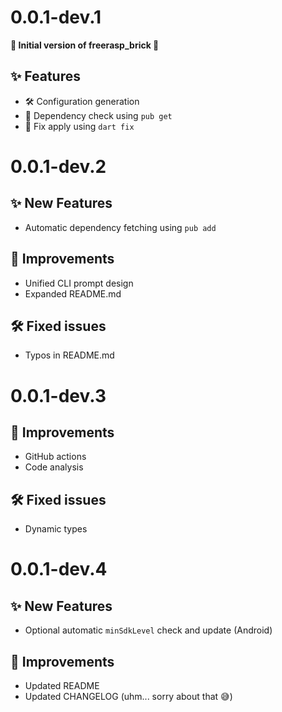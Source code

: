 # 0.0.1-dev.1

**🎉 Initial version of freerasp_brick 🎉**
## ✨ Features
- 🛠 Configuration generation
- 🎯 Dependency check using `pub get`
- 🔧 Fix apply using `dart fix`

# 0.0.1-dev.2
## ✨ New Features
- Automatic dependency fetching using `pub add`

## 🎯 Improvements
- Unified CLI prompt design
- Expanded README.md

## 🛠 Fixed issues
- Typos in README.md

# 0.0.1-dev.3
## 🎯 Improvements
- GitHub actions
- Code analysis

## 🛠 Fixed issues
- Dynamic types

# 0.0.1-dev.4
## ✨ New Features
- Optional automatic `minSdkLevel` check and update (Android)

## 🎯 Improvements
- Updated README
- Updated CHANGELOG (uhm... sorry about that 😅)